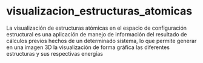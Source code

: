 # visualizacion_estructuras_atomicas
La visualización de estructuras atómicas en el espacio de configuración estructural es una aplicación de manejo de información del resultado de cálculos previos hechos de un determinado sistema, lo que permite generar en una imagen 3D la visualización de forma gráfica las diferentes estructuras y sus respectivas energías
